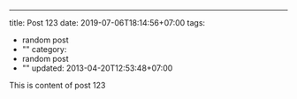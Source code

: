 ---
title: Post 123
date: 2019-07-06T18:14:56+07:00
tags:
  - random post
  - ""
category:
  - random post
  - ""
updated: 2013-04-20T12:53:48+07:00

This is content of post 123